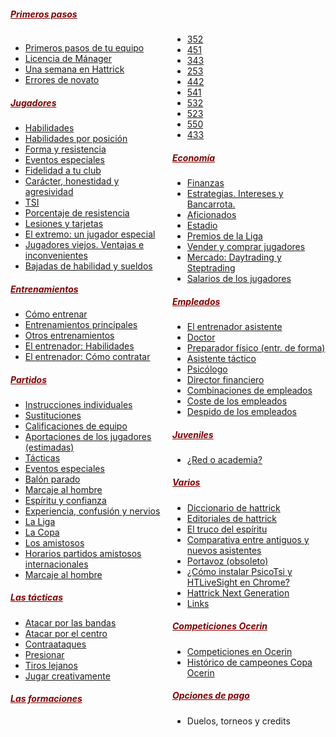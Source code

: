 ##### <span style="color: #800000; text-decoration: underline;">Primeros pasos</span>

<div style="-moz-column-count: 2; -webkit-column-count: 2; -column-count: 2;">

*   <span style="color: #333333;">[Primeros pasos de tu equipo](http://www.guiaocerin.com/es/primeros-pasos-de-tu-equipo/)</span>
*   <span style="color: #333333;">[Licencia de Mánager](http://www.guiaocerin.com/es/licencia-de-manager/)</span>
*   <span style="color: #333333;">[Una semana en Hattrick](http://www.guiaocerin.com/es/una-semana-en-hattrick/)</span>
*   <span style="color: #333333;">[Errores de novato](http://www.guiaocerin.com/es/errores-de-novato/)</span>

##### <span style="color: #800000; text-decoration: underline;">Jugadores</span>

*   <span style="color: #333333;">[Habilidades](http://www.guiaocerin.com/es/habilidades/)</span>
*   <span style="color: #333333;">[Habilidades por posición](http://www.guiaocerin.com/es/habilidades-por-posicion/)</span>
*   <span style="color: #333333;">[Forma y resistencia](http://www.guiaocerin.com/es/forma-y-resistencia/)</span>
*   <span style="color: #333333;">[Eventos especiales](http://www.guiaocerin.com/es/especialidades-para-los-jugadores-en-hattrick/)</span>
*   <span style="color: #333333;">[Fidelidad a tu club](http://www.guiaocerin.com/es/fidelidad-tu-club/)</span>
*   <span style="color: #333333;">[Carácter, honestidad y agresividad](http://www.guiaocerin.com/es/caracter-honestidad-y-agresividad/)</span>
*   <span style="color: #333333;">[TSI](http://www.guiaocerin.com/es/tsi/)</span>
*   <span style="color: #333333;">[Porcentaje de resistencia](http://www.guiaocerin.com/es/porcentaje-de-resistencia/)</span>
*   <span style="color: #333333;">[Lesiones y tarjetas](http://www.guiaocerin.com/es/lesiones-y-tarjetas/)</span>
*   <span style="color: #333333;">[El extremo: un jugador especial](http://www.guiaocerin.com/es/el-extremo-ese-jugador-tan-especial/)</span>
*   <span style="color: #333333;">[Jugadores viejos. Ventajas e inconvenientes](http://www.guiaocerin.com/es/jugadores-viejos-ventajas-e-inconvenientes/)</span>
*   <span style="color: #333333;">[Bajadas de habilidad y sueldos](http://www.guiaocerin.com/es/bajadas-de-habilidad-y-sueldos/)</span>

##### <span style="color: #800000; text-decoration: underline;">Entrenamientos</span>

*   <span style="color: #333333;">[Cómo entrenar](http://www.guiaocerin.com/es/como-entrenar/)</span>
*   <span style="color: #333333;">[Entrenamientos principales](http://www.guiaocerin.com/es/entrenamientos-principales/)</span>
*   <span style="color: #333333;">[Otros entrenamientos](http://www.guiaocerin.com/es/otros-entrenamientos/)</span>
*   <span style="color: #333333;">[El entrenador: Habilidades](http://www.guiaocerin.com/es/el-entrenador/)</span>
*   <span style="color: #333333;">[El entrenador: Cómo contratar](http://www.guiaocerin.com/es/entrenador-hattrick-ii/)</span>

##### <span style="color: #800000; text-decoration: underline;">Partidos</span>

*   <span style="color: #333333;">[Instrucciones individuales](http://www.guiaocerin.com/es/instrucciones-individuales-en-hattrick/)</span>
*   <span style="color: #333333;">[Sustituciones](http://www.guiaocerin.com/es/sustituciones-en-hattrick/)</span>
*   <span style="color: #333333;">[Calificaciones de equipo](http://www.guiaocerin.com/es/calificaciones-del-equipo-en-hattrick/)</span>
*   <span style="color: #333333;">[Aportaciones de los jugadores (estimadas)](http://www.guiaocerin.com/es/aportaciones-de-los-jugadores-en-hattrick/)</span>
*   [Tácticas](http://www.guiaocerin.com/es/tacticas-en-hattrick/)
*   [Eventos especiales](http://www.guiaocerin.com/es/nuevos-eventos-especiales-hattrick/)
*   [Balón parado](http://www.guiaocerin.com/es/balon-parado-en-hattrick/)
*   [Marcaje al hombre](http://www.guiaocerin.com/es/marcaje-al-hombre-hattrick/)
*   <span style="color: #333333;">[Espíritu y confianza](http://www.guiaocerin.com/es/espiritu-y-confianza-en-hattrick/)</span>
*   <span style="color: #333333;">[Experiencia, confusión y nervios](http://www.guiaocerin.com/es/experiencia-confusion-y-nervios-en-hattrick/)</span>
*   <span style="color: #333333;">[La Liga](http://www.guiaocerin.com/es/la-liga-en-hattrick/)</span>
*   <span style="color: #333333;">[La Copa](http://www.guiaocerin.com/es/la-copa-en-hattrick/ "La Copa")</span>
*   <span style="color: #333333;">[Los amistosos](http://www.guiaocerin.com/es/partidos-amistosos/)</span>
*   <span style="color: #333333;">[Horarios partidos amistosos internacionales](http://www.guiaocerin.com/es/horarios-amistosos-internacionales/)</span>
*   <span style="color: #333333;">[Marcaje al hombre](http://www.guiaocerin.com/es/marcaje-al-hombre/)</span>

##### <span style="color: #800000; text-decoration: underline;">Las tácticas</span>

*   <span style="color: #333333;">[Atacar por las bandas](http://www.guiaocerin.com/es/atacar-por-las-bandas-en-hattrick/)</span>
*   <span style="color: #333333;">[Atacar por el centro](http://www.guiaocerin.com/es/atacar-por-el-centro-en-hattrick/)</span>
*   <span style="color: #333333;">[Contraataques](http://www.guiaocerin.com/es/contraataques-en-hattrick/)</span>
*   <span style="color: #333333;">[Presionar](http://www.guiaocerin.com/es/presionar-en-hattrick/)</span>
*   <span style="color: #333333;">[Tiros lejanos](http://www.guiaocerin.com/es/tiros-lejanos-en-hattrick/)</span>
*   <span style="color: #333333;">[Jugar creativamente](http://www.guiaocerin.com/es/jugar-creativamente-en-hattrick/)</span>

##### <span style="color: #800000; text-decoration: underline;">Las formaciones</span>

*   <span style="color: #333333;">[352](http://www.guiaocerin.com/es/formacion-352/)</span>
*   <span style="color: #333333;">[451](http://www.guiaocerin.com/es/formacion-451/)</span>
*   <span style="color: #333333;">[343](http://www.guiaocerin.com/es/formacion-343/)</span>
*   <span style="color: #333333;">[253](http://www.guiaocerin.com/es/la-formacion-253-en-hattrick/ "253")</span>
*   <span style="color: #333333;">[442](http://www.guiaocerin.com/es/la-formacion-442-en-hattrick/ "442")</span>
*   <span style="color: #333333;">[541](http://www.guiaocerin.com/es/la-formacion-541-en-hattrick/ "541")</span>
*   <span style="color: #333333;">[532](http://www.guiaocerin.com/es/la-formacion-532-en-hattrick/ "532")</span>
*   <span style="color: #333333;">[523](http://www.guiaocerin.com/es/la-formacion-523-en-hattrick/ "523")</span>
*   <span style="color: #333333;">[550](http://www.guiaocerin.com/es/la-formacion-550-en-hattrick/ "550")</span>
*   <span style="color: #333333;">[433](http://www.guiaocerin.com/es/la-formacion-433-en-hattrick/ "433")</span>

##### <span style="color: #800000; text-decoration: underline;">Economía</span>

*   <span style="color: #333333;">[Finanzas](http://www.guiaocerin.com/es/finanzas-en-hattrick/)</span>
*   <span style="color: #333333;">[Estrategias. Intereses y Bancarrota.](http://www.guiaocerin.com/es/estrategias-financieras-en-hattrick-intereses-y-bancarrota/)</span>
*   <span style="color: #333333;">[Aficionados](http://www.guiaocerin.com/es/aficionados-en-hattrick/)</span>
*   <span style="color: #333333;">[Estadio](http://www.guiaocerin.com/es/estadio/)</span>
*   <span style="color: #333333;">[Premios de la Liga](http://www.guiaocerin.com/es/premios-de-la-liga-en-hattrick/)</span>
*   <span style="color: #333333;">[Vender y comprar jugadores](http://www.guiaocerin.com/es/vender-y-comprar-jugadores-en-hattrick/)</span>
*   <span style="color: #333333;">[Mercado: Daytrading y Steptrading](http://www.guiaocerin.com/es/mercado-de-hattrick-daytrading-y-steptrading/)</span>
*   <span style="color: #333333;">[Salarios de los jugadores](http://www.guiaocerin.com/es/salarios-de-los-jugadores-en-hattrick/)</span>

##### <span style="color: #800000; text-decoration: underline;">Empleados</span>

*   <span style="color: #333333;">[El entrenador asistente](http://www.guiaocerin.com/es/el-entrenador-asistente/)</span>
*   <span style="color: #333333;">[Doctor](http://www.guiaocerin.com/es/doctor-en-hattrick/)</span>
*   <span style="color: #333333;">[Preparador físico (entr. de forma)](http://www.guiaocerin.com/es/preparador-fisico-entrenador-de-forma-en-hattrick/)</span>
*   <span style="color: #333333;">[Asistente táctico](http://www.guiaocerin.com/es/asistente-tactico-en-hattrick/)</span>
*   <span style="color: #333333;">[Psicólogo](http://www.guiaocerin.com/es/psicologo-en-hattrick/)</span>
*   <span style="color: #333333;">[Director financiero](http://www.guiaocerin.com/es/director-financiero-en-hattrick/)</span>
*   <span style="color: #333333;">[Combinaciones de empleados](http://www.guiaocerin.com/es/combinaciones-de-empleados-en-hattrick/)</span>
*   <span style="color: #333333;">[Coste de los empleados](http://www.guiaocerin.com/es/coste-de-los-empleados-en-hattrick/)</span>
*   <span style="color: #333333;">[Despido de los empleados](http://www.guiaocerin.com/es/coste-de-despedir-empleados-en-hattrick/)</span>

##### <span style="color: #800000; text-decoration: underline;">Juveniles</span>

*   <span style="color: #333333;">[¿Red o academia?](http://www.guiaocerin.com/es/juveniles-en-hattrick-red-o-academia/)</span>

##### <span style="text-decoration: underline;"><span style="color: #800000; text-decoration: underline;">Varios</span></span>

*   <span style="color: #333333;">[Diccionario de hattrick](http://www.guiaocerin.com/es/diccionario-de-hattrick/)</span>
*   <span style="color: #333333;">[Editoriales de hattrick](http://www.guiaocerin.com/es/editoriales-de-hattrick/)</span>
*   <span style="color: #333333;">[El truco del espíritu](http://www.guiaocerin.com/es/truco-del-espiritu/)</span>
*   <span style="color: #333333;">[Comparativa entre antiguos y nuevos asistentes](http://www.guiaocerin.com/es/comparativa-entre-antiguos-y-nuevos-asistentes/)</span>
*   <span style="color: #333333;">[Portavoz (obsoleto)](http://www.guiaocerin.com/es/portavoz-en-hattrick/)</span>
*   <span style="color: #333333;">[¿Cómo instalar PsicoTsi y HTLiveSight en Chrome?](http://www.guiaocerin.com/es/como-instalar-psicotsi-y-htlivesight-en-chrome/)</span>
*   <span style="color: #333333;">[Hattrick Next Generation](http://www.guiaocerin.com/es/hattrick-next-generation/)</span>
*   <span style="color: #333333;">[Links](http://www.guiaocerin.com/es/links-ayuda-hattrick/)</span>

##### <span style="color: #800000; text-decoration: underline;">Competiciones Ocerin</span>

*   <span style="color: #333333;">[Competiciones en Ocerin](http://www.guiaocerin.com/es/competiciones-en-ocerin/)</span>
*   <span style="color: #333333;">[Histórico de campeones Copa Ocerin](http://www.guiaocerin.com/es/campeones-copa-ocerin)</span>

##### <span style="color: #800000; text-decoration: underline;">Opciones de pago</span>

*   Duelos, torneos y credits
</div>
&nbsp;
